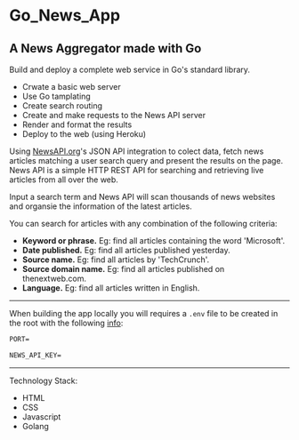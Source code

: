 # Go_News_App

## A News Aggregator made with Go

Build and deploy a complete web service in Go's standard library.

- Crwate a basic web server
- Use Go tamplating
- Create search routing
- Create and make requests to the News API server
- Render and format the results
- Deploy to the web (using Heroku)

Using [NewsAPI.org](https://newsapi.org/)'s JSON API integration to colect data,
fetch news articles matching a user search query
and present the results on the page. News API is a simple HTTP REST
API for searching and retrieving live articles from all over the web.

Input a search term and News API will scan thousands of news websites and
organsie the information of the latest articles.

You can search for articles with any combination of the following criteria:

- **Keyword or phrase.** Eg: find all articles containing the word 'Microsoft'.
- **Date published.** Eg: find all articles published yesterday.
- **Source name.** Eg: find all articles by 'TechCrunch'.
- **Source domain name.** Eg: find all articles published on thenextweb.com.
- **Language.** Eg: find all articles written in English.

---

When building the app locally you will requires a `.env` file to be created in
the root with the following [info](info.md):

```txt
PORT=

NEWS_API_KEY=
```

---

Technology Stack:

- HTML
- CSS
- Javascript
- Golang

